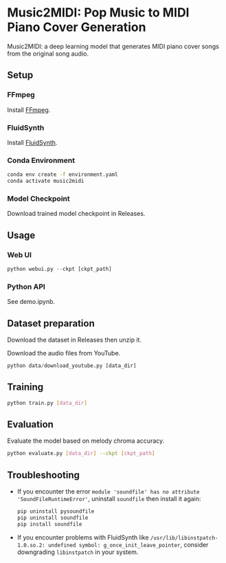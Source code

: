 # Music2MIDI: Pop Music to MIDI Piano Cover Generation

Music2MIDI: a deep learning model that generates MIDI piano cover songs from the original song audio.

## Setup

### FFmpeg

Install [FFmpeg](https://www.ffmpeg.org/download.html).

### FluidSynth

Install [FluidSynth](https://github.com/FluidSynth/fluidsynth/wiki/Download).

### Conda Environment

```bash
conda env create -f environment.yaml
conda activate music2midi
```

### Model Checkpoint

Download trained model checkpoint in Releases.

## Usage

### Web UI

```python
python webui.py --ckpt [ckpt_path]
```

### Python API

See demo.ipynb.

## Dataset preparation

Download the dataset in Releases then unzip it.

Download the audio files from YouTube.

```python
python data/download_youtube.py [data_dir]
```

## Training

```bash
python train.py [data_dir]
```

## Evaluation

Evaluate the model based on melody chroma accuracy.

```bash
python evaluate.py [data_dir] --ckpt [ckpt_path]
```

## Troubleshooting

- If you encounter the error `module 'soundfile' has no attribute 'SoundFileRuntimeError'`, uninstall `soundfile` then install it again:

  ```bash
  pip uninstall pysoundfile
  pip uninstall soundfile
  pip install soundfile
  ```

- If you encounter problems with FluidSynth like `/usr/lib/libinstpatch-1.0.so.2: undefined symbol: g_once_init_leave_pointer`, consider downgrading `libinstpatch` in your system.
